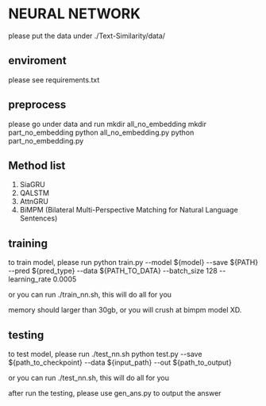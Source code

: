 # NEURAL NETWORK
please put the data under ./Text-Similarity/data/

## enviroment
please see requirements.txt

## preprocess
please go under data and run 
mkdir all_no_embedding
mkdir part_no_embedding
python all_no_embedding.py
python part_no_embedding.py


## Method list
1. SiaGRU
2. QALSTM
3. AttnGRU
4. BiMPM (Bilateral Multi-Perspective Matching for Natural Language Sentences)

## training
to train model, please run
python train.py --model ${model} --save ${PATH} --pred ${pred_type} --data ${PATH_TO_DATA} --batch_size 128 --learning_rate 0.0005

or you can run ./train_nn.sh, this will do all for you

memory should larger than 30gb, or you will crush at bimpm model XD.


## testing
to test model, please run ./test_nn.sh 
python test.py --save ${path_to_checkpoint} --data ${input_path} --out ${path_to_output}

or you can run ./test_nn.sh, this will do all for you

after run the testing, please use gen_ans.py to output the answer


